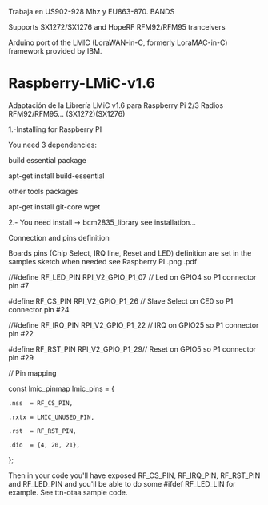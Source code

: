 
Trabaja en US902-928 Mhz y EU863-870. BANDS

Supports SX1272/SX1276 and HopeRF RFM92/RFM95 tranceivers

Arduino port of the LMIC (LoraWAN-in-C, formerly LoraMAC-in-C) framework provided by IBM.

# Raspberry-LMiC-v1.6
Adaptación de la Librería LMiC v1.6 para Raspberry Pi 2/3 Radios RFM92/RFM95... (SX1272)(SX1276)

1.-Installing for Raspberry PI

You need 3 dependencies:

build essential package

apt-get install build-essential

other tools packages 

apt-get install git-core wget

2.- You need install -> bcm2835_library see installation... 

Connection and pins definition

Boards pins (Chip Select, IRQ line, Reset and LED) definition are set in the samples sketch when needed see Raspberry PI .png .pdf

//#define RF_LED_PIN RPI_V2_GPIO_P1_07 // Led on GPIO4 so P1 connector pin #7

#define RF_CS_PIN  RPI_V2_GPIO_P1_26 // Slave Select on CE0 so P1 connector pin #24

//#define RF_IRQ_PIN RPI_V2_GPIO_P1_22 // IRQ on GPIO25 so P1 connector pin #22

#define RF_RST_PIN RPI_V2_GPIO_P1_29// Reset on GPIO5 so P1 connector pin #29



// Pin mapping

const lmic_pinmap lmic_pins = {

    .nss  = RF_CS_PIN,
    
    .rxtx = LMIC_UNUSED_PIN,
    
    .rst  = RF_RST_PIN,
    
    .dio  = {4, 20, 21},
    
};

Then in your code you'll have exposed RF_CS_PIN, RF_IRQ_PIN, RF_RST_PIN and RF_LED_PIN and you'll be able to do some #ifdef RF_LED_LIN for example. See ttn-otaa sample code.



